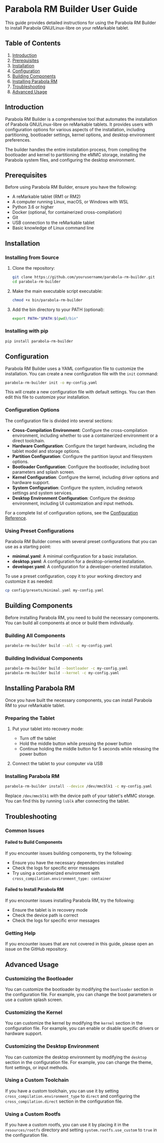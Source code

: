 # Parabola RM Builder User Guide

This guide provides detailed instructions for using the Parabola RM Builder to install Parabola GNU/Linux-libre on your reMarkable tablet.

## Table of Contents

1. [Introduction](#introduction)
2. [Prerequisites](#prerequisites)
3. [Installation](#installation)
4. [Configuration](#configuration)
5. [Building Components](#building-components)
6. [Installing Parabola RM](#installing-parabola-rm)
7. [Troubleshooting](#troubleshooting)
8. [Advanced Usage](#advanced-usage)

## Introduction

Parabola RM Builder is a comprehensive tool that automates the installation of Parabola GNU/Linux-libre on reMarkable tablets. It provides users with configuration options for various aspects of the installation, including partitioning, bootloader settings, kernel options, and desktop environment preferences.

The builder handles the entire installation process, from compiling the bootloader and kernel to partitioning the eMMC storage, installing the Parabola system files, and configuring the desktop environment.

## Prerequisites

Before using Parabola RM Builder, ensure you have the following:

- A reMarkable tablet (RM1 or RM2)
- A computer running Linux, macOS, or Windows with WSL
- Python 3.6 or higher
- Docker (optional, for containerized cross-compilation)
- Git
- USB connection to the reMarkable tablet
- Basic knowledge of Linux command line

## Installation

### Installing from Source

1. Clone the repository:
   ```bash
   git clone https://github.com/yourusername/parabola-rm-builder.git
   cd parabola-rm-builder
   ```

2. Make the main executable script executable:
   ```bash
   chmod +x bin/parabola-rm-builder
   ```

3. Add the bin directory to your PATH (optional):
   ```bash
   export PATH="$PATH:$(pwd)/bin"
   ```

### Installing with pip

```bash
pip install parabola-rm-builder
```

## Configuration

Parabola RM Builder uses a YAML configuration file to customize the installation. You can create a new configuration file with the `init` command:

```bash
parabola-rm-builder init -o my-config.yaml
```

This will create a new configuration file with default settings. You can then edit this file to customize your installation.

### Configuration Options

The configuration file is divided into several sections:

- **Cross-Compilation Environment**: Configure the cross-compilation environment, including whether to use a containerized environment or a direct toolchain.
- **Hardware Configuration**: Configure the target hardware, including the tablet model and storage options.
- **Partition Configuration**: Configure the partition layout and filesystem options.
- **Bootloader Configuration**: Configure the bootloader, including boot parameters and splash screen.
- **Kernel Configuration**: Configure the kernel, including driver options and hardware support.
- **System Configuration**: Configure the system, including network settings and system services.
- **Desktop Environment Configuration**: Configure the desktop environment, including UI customization and input methods.

For a complete list of configuration options, see the [Configuration Reference](configuration_reference.md).

### Using Preset Configurations

Parabola RM Builder comes with several preset configurations that you can use as a starting point:

- **minimal.yaml**: A minimal configuration for a basic installation.
- **desktop.yaml**: A configuration for a desktop-oriented installation.
- **developer.yaml**: A configuration for a developer-oriented installation.

To use a preset configuration, copy it to your working directory and customize it as needed:

```bash
cp config/presets/minimal.yaml my-config.yaml
```

## Building Components

Before installing Parabola RM, you need to build the necessary components. You can build all components at once or build them individually.

### Building All Components

```bash
parabola-rm-builder build --all -c my-config.yaml
```

### Building Individual Components

```bash
parabola-rm-builder build --bootloader -c my-config.yaml
parabola-rm-builder build --kernel -c my-config.yaml
```

## Installing Parabola RM

Once you have built the necessary components, you can install Parabola RM to your reMarkable tablet.

### Preparing the Tablet

1. Put your tablet into recovery mode:
   - Turn off the tablet
   - Hold the middle button while pressing the power button
   - Continue holding the middle button for 5 seconds while releasing the power button

2. Connect the tablet to your computer via USB

### Installing Parabola RM

```bash
parabola-rm-builder install --device /dev/mmcblk1 -c my-config.yaml
```

Replace `/dev/mmcblk1` with the device path of your tablet's eMMC storage. You can find this by running `lsblk` after connecting the tablet.

## Troubleshooting

### Common Issues

#### Failed to Build Components

If you encounter issues building components, try the following:

- Ensure you have the necessary dependencies installed
- Check the logs for specific error messages
- Try using a containerized environment with `cross_compilation.environment_type: container`

#### Failed to Install Parabola RM

If you encounter issues installing Parabola RM, try the following:

- Ensure the tablet is in recovery mode
- Check the device path is correct
- Check the logs for specific error messages

### Getting Help

If you encounter issues that are not covered in this guide, please open an issue on the GitHub repository.

## Advanced Usage

### Customizing the Bootloader

You can customize the bootloader by modifying the `bootloader` section in the configuration file. For example, you can change the boot parameters or use a custom splash screen.

### Customizing the Kernel

You can customize the kernel by modifying the `kernel` section in the configuration file. For example, you can enable or disable specific drivers or hardware support.

### Customizing the Desktop Environment

You can customize the desktop environment by modifying the `desktop` section in the configuration file. For example, you can change the theme, font settings, or input methods.

### Using a Custom Toolchain

If you have a custom toolchain, you can use it by setting `cross_compilation.environment_type` to `direct` and configuring the `cross_compilation.direct` section in the configuration file.

### Using a Custom Rootfs

If you have a custom rootfs, you can use it by placing it in the `resources/rootfs` directory and setting `system.rootfs.use_custom` to `true` in the configuration file.